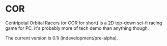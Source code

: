 # COR

Centripetal Orbital Racers (or COR for short) is a 2D top-down sci-fi racing game for PC. It's probably more of tech demo
than anything though.

The current version is 0.1i (indevelopment/pre-alpha).
